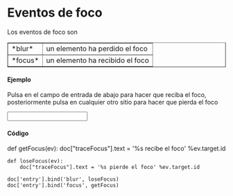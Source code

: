 Eventos de foco
===============

<script type="text/python">
from browser import doc, alert
</script>

Los eventos de foco son

<table cellpadding=3 border=1>
<tr>
<td>*blur*</td>
<td>un elemento ha perdido el foco
</td>
</tr>

<tr>
<td>*focus*</td><td>un elemento ha recibido el foco</td>
</tr>

</table>

#### Ejemplo

Pulsa en el campo de entrada de abajo para hacer que reciba el foco, posteriormente pulsa en cualquier otro sitio para hacer que pierda el foco

<p><input id="entry"></input>&nbsp;<span id="traceFocus">&nbsp;</span>

#### Código

<div id="codeFocus">
    def getFocus(ev):
        doc["traceFocus"].text = '%s recibe el foco' %ev.target.id
        
    def loseFocus(ev):
        doc["traceFocus"].text = '%s pierde el foco' %ev.target.id

    doc['entry'].bind('blur', loseFocus)
    doc['entry'].bind('focus', getFocus)
</div>

<script type="text/python">
exec(doc["codeFocus"].text)
</script>